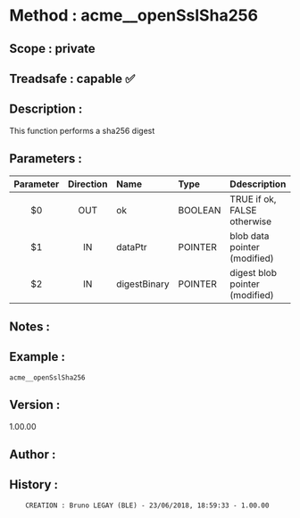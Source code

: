 ﻿# **Method :** acme__openSslSha256## **Scope :** private## **Treadsafe :** capable ✅ ## **Description :** This function performs a sha256 digest## **Parameters :** | Parameter | Direction | Name | Type | Ddescription | |:----:|:----:|:----|:----|:----| | $0 | OUT | ok | BOOLEAN | TRUE if ok, FALSE otherwise | | $1 | IN | dataPtr | POINTER | blob data pointer (modified) | | $2 | IN | digestBinary | POINTER | digest blob pointer (modified) | ## **Notes :** ## **Example :** ```acme__openSslSha256```## **Version :** 1.00.00## **Author :** ## **History :**         CREATION : Bruno LEGAY (BLE) - 23/06/2018, 18:59:33 - 1.00.00